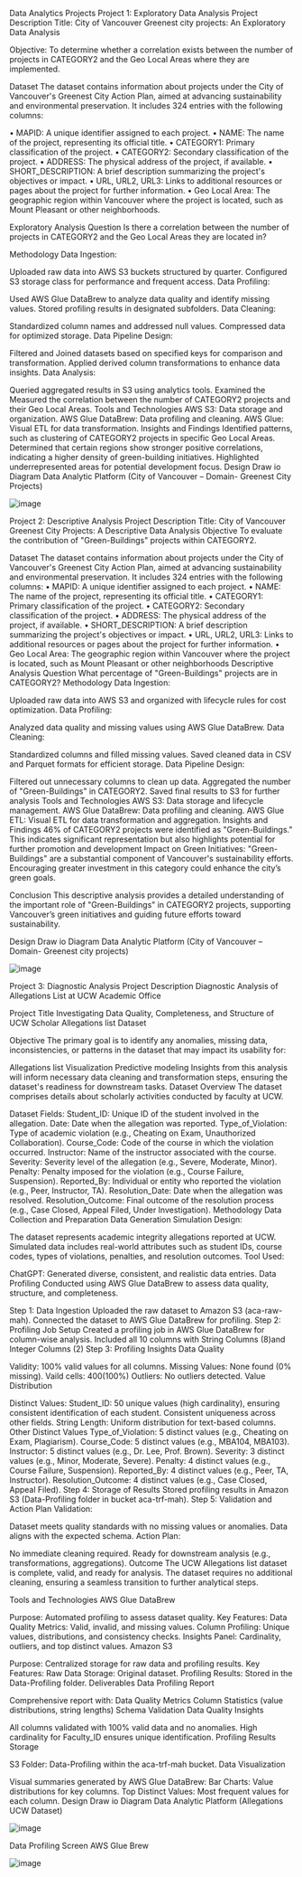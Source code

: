Data Analytics Projects
Project 1: Exploratory Data Analysis
Project Description
Title: City of Vancouver Greenest city projects: An Exploratory Data Analysis

Objective: 
To determine whether a correlation exists between the number of projects in CATEGORY2 and the Geo Local Areas where they are implemented.

Dataset
The dataset contains information about projects under the City of Vancouver's Greenest City Action Plan, aimed at advancing sustainability and environmental preservation. It includes 324 entries with the following columns:

• MAPID: A unique identifier assigned to each project.
• NAME: The name of the project, representing its official title.
• CATEGORY1: Primary classification of the project. 
• CATEGORY2: Secondary classification of the project.
• ADDRESS: The physical address of the project, if available.
• SHORT_DESCRIPTION: A brief description summarizing the project's objectives or impact.
• URL, URL2, URL3: Links to additional resources or pages about the project for further information.
• Geo Local Area: The geographic region within Vancouver where the project is located, such as Mount Pleasant or other neighborhoods.

Exploratory Analysis Question
Is there a correlation between the number of projects in CATEGORY2 and the Geo Local Areas they are located in?

Methodology
Data Ingestion:

Uploaded raw data into AWS S3 buckets structured by quarter.
Configured S3 storage class for performance and frequent access.
Data Profiling:

Used AWS Glue DataBrew to analyze data quality and identify missing values.
Stored profiling results in designated subfolders.
Data Cleaning:

Standardized column names and addressed null values.
Compressed data for optimized storage.
Data Pipeline Design:

Filtered and Joined datasets based on specified keys for comparison and transformation.
Applied derived column transformations to enhance data insights.
Data Analysis:

Queried aggregated results in S3 using analytics tools.
Examined the Measured the correlation between the number of CATEGORY2 projects and their Geo Local Areas.
Tools and Technologies
AWS S3: Data storage and organization.
AWS Glue DataBrew: Data profiling and cleaning.
AWS Glue: Visual ETL for data transformation.
Insights and Findings
Identified patterns, such as clustering of CATEGORY2 projects in specific Geo Local Areas.
Determined that certain regions show stronger positive correlations, indicating a higher density of green-building initiatives.
Highlighted underrepresented areas for potential development focus.
Design Draw io Diagram Data Analytic Platform (City of Vancouver – Domain- Greenest City Projects)

![image](https://github.com/user-attachments/assets/5b876584-1bf0-42c8-b246-0019b1aa4b62)

Project 2: Descriptive Analysis
Project Description
Title: City of Vancouver Greenest City Projects: A Descriptive Data Analysis
Objective
To evaluate the contribution of "Green-Buildings" projects within CATEGORY2.

Dataset
The dataset contains information about projects under the City of Vancouver's Greenest City Action Plan, aimed at advancing sustainability and environmental preservation. It includes 324 entries with the following columns:
• MAPID: A unique identifier assigned to each project.
• NAME: The name of the project, representing its official title.
• CATEGORY1: Primary classification of the project. 
• CATEGORY2: Secondary classification of the project.
• ADDRESS: The physical address of the project, if available.
• SHORT_DESCRIPTION: A brief description summarizing the project's objectives or impact.
• URL, URL2, URL3: Links to additional resources or pages about the project for further information.
• Geo Local Area: The geographic region within Vancouver where the project is located, such as Mount Pleasant or other neighborhoods
Descriptive Analysis Question
What percentage of "Green-Buildings" projects are in CATEGORY2?
Methodology
Data Ingestion:

Uploaded raw data into AWS S3 and organized with lifecycle rules for cost optimization.
Data Profiling:

Analyzed data quality and missing values using AWS Glue DataBrew.
Data Cleaning:

Standardized columns and filled missing values.
Saved cleaned data in CSV and Parquet formats for efficient storage.
Data Pipeline Design:

Filtered out unnecessary columns to clean up data.
Aggregated the number of "Green-Buildings" in CATEGORY2.
Saved final results to S3 for further analysis
Tools and Technologies
AWS S3: Data storage and lifecycle management.
AWS Glue DataBrew: Data profiling and cleaning.
AWS Glue ETL: Visual ETL for data transformation and aggregation.
Insights and Findings
46% of CATEGORY2 projects were identified as "Green-Buildings."
This indicates significant representation but also highlights potential for further promotion and development
Impact on Green Initiatives:
"Green-Buildings" are a substantial component of Vancouver's sustainability efforts.
Encouraging greater investment in this category could enhance the city’s green goals.

Conclusion
This descriptive analysis provides a detailed understanding of the important role of "Green-Buildings" in CATEGORY2 projects, supporting Vancouver’s green initiatives and guiding future efforts toward sustainability.

Design Draw io Diagram Data Analytic Platform (City of Vancouver – Domain- Greenest city projects)

![image](https://github.com/user-attachments/assets/5b876584-1bf0-42c8-b246-0019b1aa4b62)

Project 3: Diagnostic Analysis
Project Description
Diagnostic Analysis of Allegations List at UCW Academic Office

Project Title
Investigating Data Quality, Completeness, and Structure of UCW Scholar Allegations list Dataset

Objective
The primary goal is to identify any anomalies, missing data, inconsistencies, or patterns in the dataset that may impact its usability for:

Allegations list
Visualization
Predictive modeling
Insights from this analysis will inform necessary data cleaning and transformation steps, ensuring the dataset's readiness for downstream tasks.
Dataset Overview
The dataset comprises details about scholarly activities conducted by faculty at UCW.

Dataset Fields:
Student_ID: Unique ID of the student involved in the allegation.
Date: Date when the allegation was reported.
Type_of_Violation: Type of academic violation (e.g., Cheating on Exam, Unauthorized Collaboration).
Course_Code: Code of the course in which the violation occurred.
Instructor: Name of the instructor associated with the course.
Severity: Severity level of the allegation (e.g., Severe, Moderate, Minor).
Penalty: Penalty imposed for the violation (e.g., Course Failure, Suspension).
Reported_By: Individual or entity who reported the violation (e.g., Peer, Instructor, TA).
Resolution_Date: Date when the allegation was resolved.
Resolution_Outcome: Final outcome of the resolution process (e.g., Case Closed, Appeal Filed, Under Investigation).
Methodology
Data Collection and Preparation
Data Generation
Simulation Design:

The dataset represents academic integrity allegations reported at UCW.
Simulated data includes real-world attributes such as student IDs, course codes, types of violations, penalties, and resolution outcomes.
Tool Used:

ChatGPT: Generated diverse, consistent, and realistic data entries.
Data Profiling
Conducted using AWS Glue DataBrew to assess data quality, structure, and completeness.

Step 1: Data Ingestion
Uploaded the raw dataset to Amazon S3 (aca-raw-mah).
Connected the dataset to AWS Glue DataBrew for profiling.
Step 2: Profiling Job Setup
Created a profiling job in AWS Glue DataBrew for column-wise analysis.
Included all 10 columns with String Columns (8)and Integer Columns (2)
Step 3: Profiling Insights
Data Quality

Validity: 100% valid values for all columns.
Missing Values: None found (0% missing).
Vaild cells: 400(100%)
Outliers: No outliers detected.
Value Distribution

Distinct Values:
Student_ID: 50 unique values (high cardinality), ensuring consistent identification of each student.
Consistent uniqueness across other fields.
String Length: Uniform distribution for text-based columns.
Other Distinct Values
Type_of_Violation: 5 distinct values (e.g., Cheating on Exam, Plagiarism).
Course_Code: 5 distinct values (e.g., MBA104, MBA103).
Instructor: 5 distinct values (e.g., Dr. Lee, Prof. Brown).
Severity: 3 distinct values (e.g., Minor, Moderate, Severe).
Penalty: 4 distinct values (e.g., Course Failure, Suspension).
Reported_By: 4 distinct values (e.g., Peer, TA, Instructor).
Resolution_Outcome: 4 distinct values (e.g., Case Closed, Appeal Filed).
Step 4: Storage of Results
Stored profiling results in Amazon S3 (Data-Profiling folder in bucket aca-trf-mah).
Step 5: Validation and Action Plan
Validation:

Dataset meets quality standards with no missing values or anomalies.
Data aligns with the expected schema.
Action Plan:

No immediate cleaning required.
Ready for downstream analysis (e.g., transformations, aggregations).
Outcome
The UCW Allegations list dataset is complete, valid, and ready for analysis. The dataset requires no additional cleaning, ensuring a seamless transition to further analytical steps.

Tools and Technologies
AWS Glue DataBrew

Purpose: Automated profiling to assess dataset quality.
Key Features:
Data Quality Metrics: Valid, invalid, and missing values.
Column Profiling: Unique values, distributions, and consistency checks.
Insights Panel: Cardinality, outliers, and top distinct values.
Amazon S3

Purpose: Centralized storage for raw data and profiling results.
Key Features:
Raw Data Storage: Original dataset.
Profiling Results: Stored in the Data-Profiling folder.
Deliverables
Data Profiling Report

Comprehensive report with:
Data Quality Metrics
Column Statistics (value distributions, string lengths)
Schema Validation
Data Quality Insights

All columns validated with 100% valid data and no anomalies.
High cardinality for Faculty_ID ensures unique identification.
Profiling Results Storage

S3 Folder: Data-Profiling within the aca-trf-mah bucket.
Data Visualization

Visual summaries generated by AWS Glue DataBrew:
Bar Charts: Value distributions for key columns.
Top Distinct Values: Most frequent values for each column. Design
Draw io Diagram Data Analytic Platform (Allegations UCW Dataset)

![image](https://github.com/user-attachments/assets/b3c44e92-4c25-4769-8ab3-5b0fece62fb4)

Data Profiling Screen AWS Glue Brew

![image](https://github.com/user-attachments/assets/0b398013-51b7-4d49-b502-b23ef096e689)


